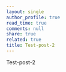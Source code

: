 ```yaml
---
layout: single
author_profile: true
read_time: true
comments: null
share: true
related: true
title: Test-post-2
---
```


Test-post-2